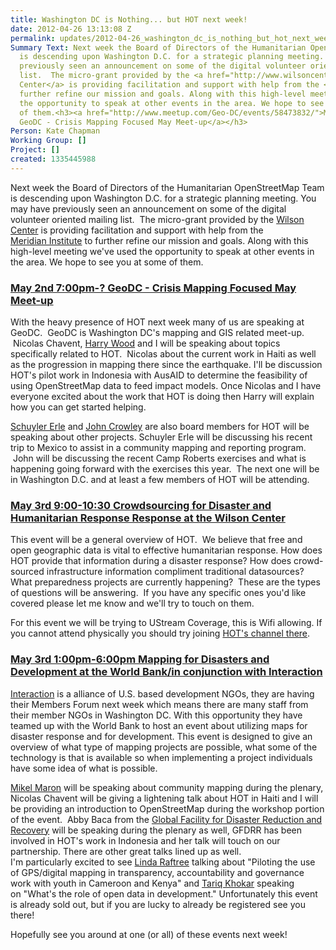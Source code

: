 ```yaml
---
title: Washington DC is Nothing... but HOT next week!
date: 2012-04-26 13:13:08 Z
permalink: updates/2012-04-26_washington_dc_is_nothing_but_hot_next_week!
Summary Text: Next week the Board of Directors of the Humanitarian OpenStreetMap Team
  is descending upon Washington D.C. for a strategic planning meeting. You may have
  previously seen an announcement on some of the digital volunteer oriented mailing
  list.  The micro-grant provided by the <a href="http://www.wilsoncenter.org/">Wilson
  Center</a> is providing facilitation and support with help from the <a href="http://www.merid.org/">Meridian Institute</a> to
  further refine our mission and goals. Along with this high-level meeting we've used
  the opportunity to speak at other events in the area. We hope to see you at some
  of them.<h3><a href="http://www.meetup.com/Geo-DC/events/58473832/">May 2nd 7:00pm-?
  GeoDC - Crisis Mapping Focused May Meet-up</a></h3>
Person: Kate Chapman
Working Group: []
Project: []
created: 1335445988
---
```


<p>Next week the Board of Directors of the Humanitarian OpenStreetMap Team is descending upon Washington D.C. for a strategic planning meeting. You may have previously seen an announcement on some of the digital volunteer oriented mailing list. &nbsp;The micro-grant provided by the <a href="http://www.wilsoncenter.org/">Wilson Center</a> is providing&nbsp;facilitation and support with help from the <a href="http://www.merid.org/">Meridian&nbsp;Institute</a>&nbsp;to further refine our mission and goals.&nbsp;Along with this high-level meeting we've used the opportunity to speak at other events in the area. We hope to see you at some of them.<!--break--></p><h3><a href="http://www.meetup.com/Geo-DC/events/58473832/">May 2nd 7:00pm-? GeoDC - Crisis Mapping Focused May Meet-up</a></h3><p>With the heavy&nbsp;presence&nbsp;of HOT next week many of us are speaking at GeoDC. &nbsp;GeoDC is Washington DC's mapping and GIS related meet-up. &nbsp;Nicolas Chavent, <a href="http://harrywood.co.uk/">Harry Wood</a> and I will be speaking about topics specifically related to HOT. &nbsp;Nicolas about the current work in Haiti as well as the progression in mapping there since the earthquake. I'll be discussion HOT's pilot work in Indonesia with AusAID to determine the feasibility of using OpenStreetMap data to feed impact models. Once Nicolas and I have everyone excited about the work that HOT is doing then Harry will explain how you can get started helping.</p><p><a href="https://twitter.com/#!/schuyler">Schuyler Erle</a> and <a href="https://twitter.com/#!/jcrowley">John Crowley</a>&nbsp;are also board members for HOT will be speaking about other projects. Schuyler Erle will be discussing his recent trip to Mexico to assist in a community mapping and reporting program. &nbsp;John will be discussing the recent Camp Roberts exercises and what is happening going forward with the exercises this year. &nbsp;The next one will be in Washington D.C. and at least a few members of HOT will be attending.</p><h3><a href="http://www.wilsoncenter.org/event/crowdsourcing-for-disaster-and-humanitarian-response">May 3rd 9:00-10:30 Crowdsourcing for Disaster and Humanitarian Response Response at the Wilson Center</a></h3><p>This event will be a general overview of HOT. &nbsp;We believe that free and open geographic data is vital to effective humanitarian response. How does HOT provide that information during a disaster response? How does crowd-sourced infrastructure information compliment traditional datasources? What preparedness projects are currently happening? &nbsp;These are the types of questions will be answering. &nbsp;If you have any specific ones you'd like covered please let me know and we'll try to touch on them.</p><p>For this event we will be trying to UStream Coverage, this is Wifi allowing. If you cannot attend physically you should try joining <a href="http://www.ustream.tv/channel/hotosm">HOT's channel there</a>.</p><h3><a href="http://mappingfordisasters.eventbrite.com/">May 3rd 1:00pm-6:00pm Mapping for Disasters and Development at the World Bank/in&nbsp;conjunction&nbsp;with Interaction</a></h3><p><a href="http://www.interaction.org/">Interaction</a> is a alliance of U.S. based development NGOs, they are having their Members Forum next week which means there are many staff from their member NGOs in Washington DC. With this opportunity they have teamed up with the World Bank to host an event about&nbsp;utilizing&nbsp;maps for disaster response and for development. This event is designed to give an overview of what type of mapping projects are possible, what some of the technology is that is available so when implementing a project individuals have some idea of what is possible.</p><p><a href="http://brainoff.com/weblog/">Mikel Maron</a> will be speaking about community mapping during the plenary, Nicolas Chavent will be giving a lightening talk about HOT in Haiti and I will be providing an introduction to OpenStreetMap during the workshop portion of the event. &nbsp;Abby Baca from the <a href="http://www.gfdrr.org/gfdrr/labs">Global&nbsp;Facility&nbsp;for Disaster Reduction and Recovery</a> will be speaking during the plenary as well, GFDRR has been involved in HOT's work in Indonesia and her talk will touch on our partnership. There are other great talks lined up as well. I'm&nbsp;particularly&nbsp;excited to see <a href="http://lindaraftree.wordpress.com/">Linda Raftree</a> talking about "Piloting the use of GPS/digital mapping in transparency, accountability and governance work with youth in Cameroon and Kenya" and <a href="https://twitter.com/#!/tkb">Tariq Khokar</a> speaking on&nbsp;"What's the role of open data in development." Unfortunately this event is already sold out, but if you are lucky to already be registered see you there!</p><p>Hopefully see you around at one (or all) of these events next week!</p>
